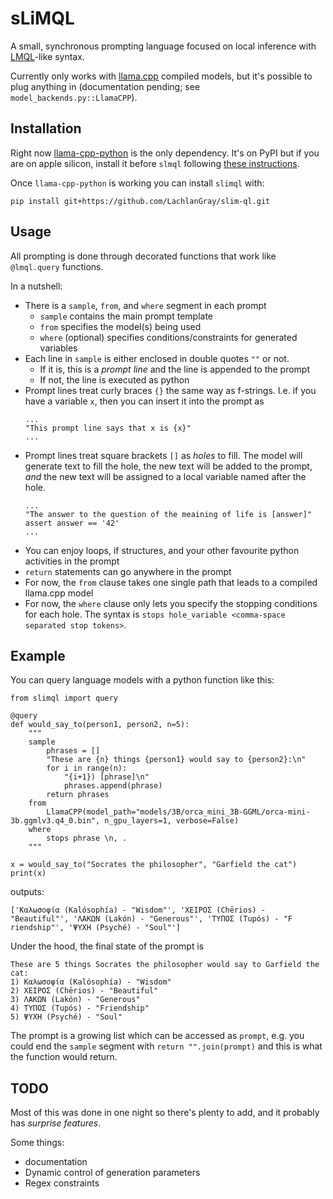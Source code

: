 # sLiMQL
A small, synchronous prompting language focused on local inference with [LMQL](https://github.com/eth-sri/lmql/tree/main)-like syntax.

Currently only works with [llama.cpp](https://github.com/ggerganov/llama.cpp) compiled models, but it's possible to plug anything in (documentation pending; see `model_backends.py::LlamaCPP`).

## Installation
Right now [llama-cpp-python](https://llama-cpp-python.readthedocs.io/en/latest/) is the only dependency. It's on PyPI but if you are on apple silicon, install it before `slmql` following [these instructions](https://llama-cpp-python.readthedocs.io/en/latest/install/macos/).

Once `llama-cpp-python` is working you can install `slimql` with:
```
pip install git+https://github.com/LachlanGray/slim-ql.git
```

## Usage
All prompting is done through decorated functions that work like `@lmql.query` functions.

In a nutshell:
- There is a `sample`, `from`, and `where` segment in each prompt
    - `sample` contains the main prompt template
    - `from` specifies the model(s) being used
    - `where` (optional) specifies conditions/constraints for generated variables
- Each line in `sample` is either enclosed in double quotes `""` or not. 
    - If it is, this is a *prompt line* and the line is appended to the prompt
    - If not, the line is executed as python
- Prompt lines treat curly braces `{}` the same way as f-strings. I.e. if you have a variable `x`, then you can insert it into the prompt as
    ```
    ...
    "This prompt line says that x is {x}"
    ...
    ```
- Prompt lines treat square brackets `[]` as *holes* to fill. The model will generate text to fill the hole, the new text will be added to the prompt, *and* the new text will be assigned to a local variable named after the hole.
    ```
    ...
    "The answer to the question of the meaining of life is [answer]"
    assert answer == '42'
    ...
    ```
- You can enjoy loops, if structures, and your other favourite python activities in the prompt
- `return` statements can go anywhere in the prompt
- For now, the `from` clause takes one single path that leads to a compiled llama.cpp model
- For now, the `where` clause only lets you specify the stopping conditions for each hole. The syntax is `stops hole_variable <comma-space separated stop tokens>`.


## Example
You can query language models with a python function like this:
```
from slimql import query

@query
def would_say_to(person1, person2, n=5):
    """
    sample
        phrases = []
        "These are {n} things {person1} would say to {person2}:\n"
        for i in range(n):
            "{i+1}) [phrase]\n"
            phrases.append(phrase)
        return phrases
    from
        LlamaCPP(model_path="models/3B/orca_mini_3B-GGML/orca-mini-3b.ggmlv3.q4_0.bin", n_gpu_layers=1, verbose=False)
    where
        stops phrase \n, .
    """

x = would_say_to("Socrates the philosopher", "Garfield the cat")
print(x)
```

outputs:
```
['Καλωσοφία (Kalósophía) - "Wisdom"', 'ΧΕΙΡΟΣ (Chērios) - "Beautiful"', 'ΛΑΚΩΝ (Lakón) - "Generous"', 'ΤΥΠΟΣ (Tupós) - "F
riendship"', 'ΨΥΧΗ (Psyché) - "Soul"']
```

Under the hood, the final state of the prompt is
```
These are 5 things Socrates the philosopher would say to Garfield the cat:
1) Καλωσοφία (Kalósophía) - "Wisdom"
2) ΧΕΙΡΟΣ (Chērios) - "Beautiful"
3) ΛΑΚΩΝ (Lakón) - "Generous"
4) ΤΥΠΟΣ (Tupós) - "Friendship"
5) ΨΥΧΗ (Psyché) - "Soul"
```

The prompt is a growing list which can be accessed as `prompt`, e.g. you could end the `sample` segment with `return "".join(prompt)` and this is what the function would return.


## TODO
Most of this was done in one night so there's plenty to add, and it probably has *surprise features*.

Some things:
- documentation
- Dynamic control of generation parameters
- Regex constraints
